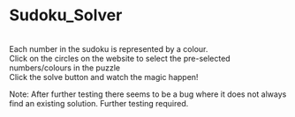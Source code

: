 # Sudoku_Solver
<br/>
Each number in the sudoku is represented by a colour.</br>
Click on the circles on the website to select the pre-selected numbers/colours in the puzzle<br/>
Click the solve button and watch the magic happen!

Note: After further testing there seems to be a bug where it does not always find an existing solution. Further testing required.
